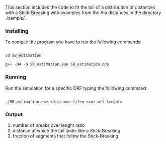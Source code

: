 This section includes the code to fit the tail of a distribution of distances with a Stick-Breaking with examples from the Alu distances in the directory ./sample/.

### Installing

To compile the program you have to run the following commands:

```

cd SB_estimation

g++ -O4 -o SB_estimation.exe SB_estimation.cpp

```

### Running

Run the simulation for a specific ORF typing the following command

```

./SB_estimation.exe <distance file> <cut-off lenght>

```

### Output

1. number of breaks over lenght ratio 
2. distance at which the tail looks like a Stick-Breaking
3. fraction of segments that follow the Stick-Breaking

